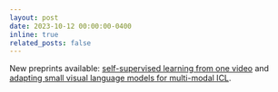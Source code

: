 ```yaml
---
layout: post
date: 2023-10-12 00:00:00-0400
inline: true
related_posts: false
---
```


New preprints available: [self-supervised learning from one video](https://arxiv.org/abs/2310.08584) and [adapting small visual language models for multi-modal ICL](https://arxiv.org/abs/2310.00500).